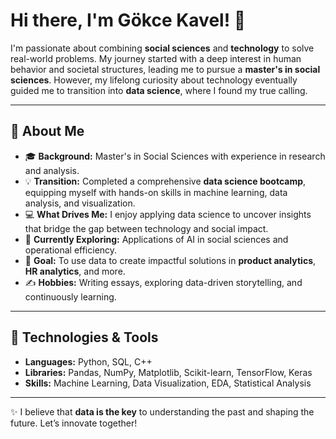 # Hi there, I'm Gökce Kavel! 👋

I'm passionate about combining **social sciences** and **technology** to solve real-world problems. My journey started with a deep interest in human behavior and societal structures, leading me to pursue a **master's in social sciences**. However, my lifelong curiosity about technology eventually guided me to transition into **data science**, where I found my true calling.

---

## 🌟 About Me

- 🎓 **Background:** Master's in Social Sciences with experience in research and analysis.
- 💡 **Transition:** Completed a comprehensive **data science bootcamp**, equipping myself with hands-on skills in machine learning, data analysis, and visualization.
- 💻 **What Drives Me:** I enjoy applying data science to uncover insights that bridge the gap between technology and social impact.
- 🌱 **Currently Exploring:** Applications of AI in social sciences and operational efficiency.
- 🎯 **Goal:** To use data to create impactful solutions in **product analytics**, **HR analytics**, and more.
- ✍️ **Hobbies:** Writing essays, exploring data-driven storytelling, and continuously learning.

---

## 🔧 Technologies & Tools

- **Languages:** Python, SQL, C++
- **Libraries:** Pandas, NumPy, Matplotlib, Scikit-learn, TensorFlow, Keras
- **Skills:** Machine Learning, Data Visualization, EDA, Statistical Analysis

---

✨ I believe that **data is the key** to understanding the past and shaping the future. Let’s innovate together!
